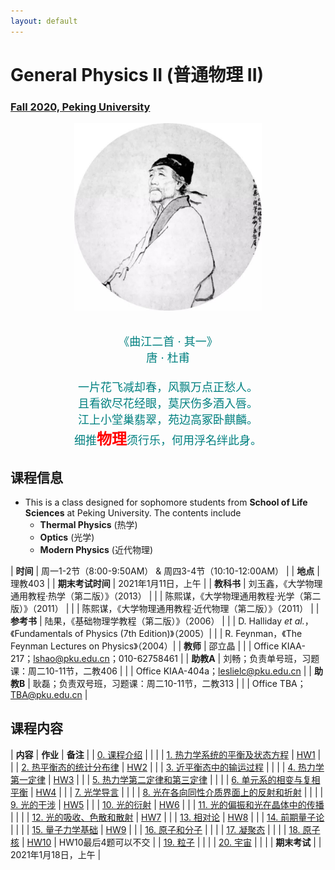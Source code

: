 ```yaml
---
layout: default
---
```


<style>
table {
  font-family: arial, sans-serif;
  border-collapse: collapse;
  width: 100%;
}

td, th {
  border: 1px solid #dddddd;
  text-align: left;
  padding: 8px;
}

tr:nth-child(odd) {
  background-color: #dddddd;
}
</style>

# <b>General Physics II (普通物理 II)</b>

### <u>Fall 2020, Peking University</u>

<div style="display: flex; justify-content: center;">
<img src="dufu.jpeg" width="300" height="300">
</div>

<p align="center">
<font color="teal" size="4">
<br> 《曲江二首 · 其一》<br>
唐 · 杜甫 <br>
<br>
一片花飞减却春，风飘万点正愁人。 <br>
且看欲尽花经眼，莫厌伤多酒入唇。 <br>
江上小堂巢翡翠，苑边高冢卧麒麟。 <br>
细推<font color="red" size="5"><b>物理</b></font>须行乐，何用浮名绊此身。 <br>
</font>
</p>

## 课程信息

- This is a class designed for sophomore students from <b>School of Life
  Sciences</b> at Peking University. The contents include
  - **Thermal Physics** (热学)
  - **Optics** (光学)
  - **Modern Physics** (近代物理)

| **时间** | 周一1-2节（8:00-9:50AM） & 周四3-4节（10:10-12:00AM） |
| **地点** | 理教403 |
| **期末考试时间** | 2021年1月11日，上午 |
| **教科书** | 刘玉鑫，《大学物理通用教程·热学（第二版）》（2013） |
| | 陈熙谋，《大学物理通用教程·光学（第二版）》（2011） |
| | 陈熙谋，《大学物理通用教程·近代物理（第二版）》（2011） |
| **参考书** | 陆果，《基础物理学教程（第二版）》（2006） |
| | D. Halliday *et al.*，《Fundamentals of Physics (7th Edition)》（2005）|
| | R. Feynman，《The Feynman Lectures on Physics》（2004）|
| **教师** | 邵立晶 | 
| | Office KIAA-217；lshao@pku.edu.cn；010-62758461 | 
| **助教A** | 刘畅；负责单号班，习题课：周二10-11节，二教406 |
| | Office KIAA-404a；leslielc@pku.edu.cn |
| **助教B** | 耿磊；负责双号班，习题课：周二10-11节，二教313 |
| | Office TBA；TBA@pku.edu.cn |

<p></p>

## 课程内容

| **内容** | **作业** | **备注** |
| [0. 课程介绍](https://disk.pku.edu.cn/link/D851588D2B526461376A2EE23DAA50BA) | | |
| [1. 热力学系统的平衡及状态方程](https://disk.pku.edu.cn/link/D851588D2B526461376A2EE23DAA50BA) | [HW1](https://disk.pku.edu.cn/link/D851588D2B526461376A2EE23DAA50BA) | |
| [2. 热平衡态的统计分布律](https://disk.pku.edu.cn/link/D851588D2B526461376A2EE23DAA50BA) | [HW2](https://disk.pku.edu.cn/link/D851588D2B526461376A2EE23DAA50BA) | |
| [3. 近平衡态中的输运过程](https://disk.pku.edu.cn/link/D851588D2B526461376A2EE23DAA50BA) | | |
| [4. 热力学第一定律](https://disk.pku.edu.cn/link/D851588D2B526461376A2EE23DAA50BA) | [HW3](https://disk.pku.edu.cn/link/D851588D2B526461376A2EE23DAA50BA) | |
| [5. 热力学第二定律和第三定律](https://disk.pku.edu.cn/link/D851588D2B526461376A2EE23DAA50BA) | | |
| [6. 单元系的相变与复相平衡](https://disk.pku.edu.cn/link/D851588D2B526461376A2EE23DAA50BA) | [HW4](https://disk.pku.edu.cn/link/D851588D2B526461376A2EE23DAA50BA) | |
| [7. 光学导言](https://disk.pku.edu.cn/link/D851588D2B526461376A2EE23DAA50BA) | | |
| [8. 光在各向同性介质界面上的反射和折射](https://disk.pku.edu.cn/link/D851588D2B526461376A2EE23DAA50BA) | | |
| [9. 光的干涉](https://disk.pku.edu.cn/link/D851588D2B526461376A2EE23DAA50BA) | [HW5](https://disk.pku.edu.cn/link/D851588D2B526461376A2EE23DAA50BA) | |
| [10. 光的衍射](https://disk.pku.edu.cn/link/D851588D2B526461376A2EE23DAA50BA) | [HW6](https://disk.pku.edu.cn/link/D851588D2B526461376A2EE23DAA50BA) | |
| [11. 光的偏振和光在晶体中的传播](https://disk.pku.edu.cn/link/D851588D2B526461376A2EE23DAA50BA) | | |
| [12. 光的吸收、色散和散射](https://disk.pku.edu.cn/link/D851588D2B526461376A2EE23DAA50BA) | [HW7](https://disk.pku.edu.cn/link/D851588D2B526461376A2EE23DAA50BA) | |
| [13. 相对论](https://disk.pku.edu.cn/link/D851588D2B526461376A2EE23DAA50BA) | [HW8](https://disk.pku.edu.cn/link/D851588D2B526461376A2EE23DAA50BA) | |
| [14. 前期量子论](https://disk.pku.edu.cn/link/D851588D2B526461376A2EE23DAA50BA) | | |
| [15. 量子力学基础](https://disk.pku.edu.cn/link/D851588D2B526461376A2EE23DAA50BA) | [HW9](https://disk.pku.edu.cn/link/D851588D2B526461376A2EE23DAA50BA) | |
| [16. 原子和分子](https://disk.pku.edu.cn/link/D851588D2B526461376A2EE23DAA50BA) | | |
| [17. 凝聚态](https://disk.pku.edu.cn/link/D851588D2B526461376A2EE23DAA50BA) | | |
| [18. 原子核](https://disk.pku.edu.cn/link/D851588D2B526461376A2EE23DAA50BA) | [HW10](https://disk.pku.edu.cn/link/D851588D2B526461376A2EE23DAA50BA) | HW10最后4题可以不交 |
| [19. 粒子](https://disk.pku.edu.cn/link/D851588D2B526461376A2EE23DAA50BA) |  | |
| [20. 宇宙](https://disk.pku.edu.cn/link/D851588D2B526461376A2EE23DAA50BA) |  | |
| **期末考试** | | 2021年1月18日，上午 |




<script type="text/x-mathjax-config">
  MathJax.Hub.Config({
    tex2jax: {
      inlineMath: [ ['$','$'] ],
      processEscapes: true
    }
  });
</script>
<script type="text/javascript" src="https://cdn.mathjax.org/mathjax/latest/MathJax.js?config=TeX-AMS-MML_HTMLorMML">
</script>

